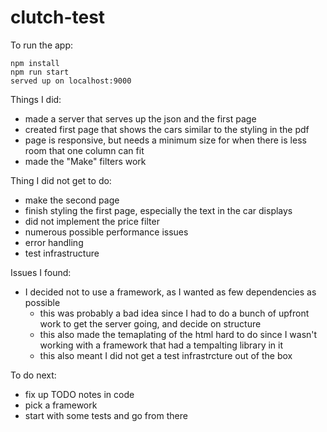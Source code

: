 # clutch-test

To run the app:
```
npm install
npm run start
served up on localhost:9000
```

Things I did:
- made a server that serves up the json and the first page
- created first page that shows the cars similar to the styling in the pdf
- page is responsive, but needs a minimum size for when there is less room that one column can fit
- made the "Make" filters work

Thing I did not get to do:
- make the second page
- finish styling the first page, especially the text in the car displays
- did not implement the price filter
- numerous possible performance issues
- error handling
- test infrastructure

Issues I found:
- I decided not to use a framework, as I wanted as few dependencies as possible
  - this was probably a bad idea since I had to do a bunch of upfront work to get the server going, and decide on structure
  - this also made the temaplating of the html hard to do since I wasn't working with a framework that had a tempalting library in it
  - this also meant I did not get a test infrastrcture out of the box

To do next:
- fix up TODO notes in code
- pick a framework
- start with some tests and go from there  
